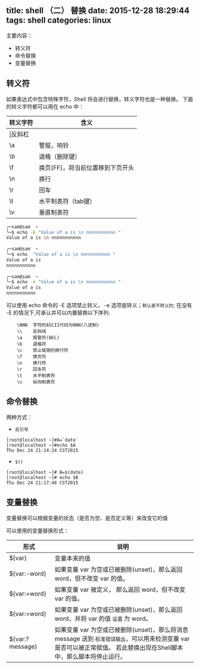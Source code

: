 title: shell （二） 替换
date: 2015-12-28 18:29:44
tags: shell
categories: linux
---

主要内容：
* 转义符
* 命令替换
* 变量替换

<!-- more -->

## 转义符
如果表达式中包含特殊字符，Shell 将会进行替换，转义字符也是一种替换。
下面的转义字符都可以用在 echo 中：

|转义字符|含义|
|------|------------------------------|
|\\|反斜杠|
|\a|警报，响铃|
|\b|退格（删除键）|
|\f|换页(FF)，将当前位置移到下页开头|
|\n|换行|
|\r|回车|
|\t|水平制表符（tab键）| 
|\v|垂直制表符|

```bash
╭─sam@sam  ~  
╰─$ echo -E "Value of a is \n nnnnnnnnnnn "
Value of a is \n nnnnnnnnnnn 
  
╭─sam@sam  ~  
╰─$ echo  "Value of a is \n nnnnnnnnnnn " 
Value of a is 
nnnnnnnnnnn 
  
╭─sam@sam  ~  
╰─$ echo -e "Value of a is \n nnnnnnnnnnn "
Value of a is 
nnnnnnnnnnn 
```

可以使用 echo 命令的 -E 选项禁止转义， -e 选项是转义；`默认是不转义的`;
在没有 -E 的情况下,可承认并可以内置替换以下序列:

        \NNN  字符的ASCII代码为NNN(八进制)
        \\    反斜线
        \a    报警符(BEL)
        \b    退格符
        \c    禁止尾随的换行符
        \f    换页符
        \n    换行符
        \r    回车符
        \t    水平制表符
        \v    纵向制表符












## 命令替换

两种方式：
* ` 反引号 `

```
[root@localhost ~]#A=`date`
[root@localhost ~]#echo $A
Thu Dec 24 21:14:24 CST2015
```

* `$()`

```
[root@localhost ~]# B=$(date)
[root@localhost ~]# echo $B
Thu Dec 24 21:17:48 CST2015
```

















## 变量替换

变量替换可以根据变量的状态（是否为空、是否定义等）来改变它的值

可以使用的变量替换形式：

|形式|说明|
|-------------|------------------------------------------------------------------------------------------------------|
|${var}|变量本来的值|
|${var:-word}|如果变量 var 为空或已被删除(unset)，那么返回 word，但不改变 var 的值。|
|${var:+word}|如果变量 var 被定义，              那么返回 word，但不改变 var 的值。|
|${var:=word}|如果变量 var 为空或已被删除(unset)，那么返回 word，并将 var 的值 `设置` 为 word。|
|${var:?message}|如果变量 var 为空或已被删除(unset)，那么将消息 message 送到 `标准错误输出`，可以用来检测变量 var 是否可以被正常赋值。 若此替换出现在Shell脚本中，那么脚本将停止运行。|































